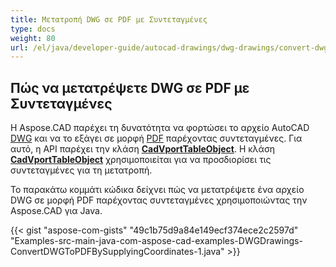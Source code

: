 ```yaml
---
title: Μετατροπή DWG σε PDF με Συντεταγμένες
type: docs
weight: 80
url: /el/java/developer-guide/autocad-drawings/dwg-drawings/convert-dwg-to-dwf-with-coordinatesconvert-dwg-to-pdf-with-coordinates/
---
```



## **Πώς να μετατρέψετε DWG σε PDF με Συντεταγμένες**

Η Aspose.CAD παρέχει τη δυνατότητα να φορτώσει το αρχείο AutoCAD [DWG](https://docs.fileformat.com/cad/dwg/) και να το εξάγει σε μορφή [PDF](https://docs.fileformat.com/pdf/) παρέχοντας συντεταγμένες. Για αυτό, η API παρέχει την κλάση [**CadVportTableObject**](https://reference.aspose.com/cad/java/com.aspose.cad.fileformats.cad.cadtables/CadVportTableObject). Η κλάση [**CadVportTableObject**](https://reference.aspose.com/cad/java/com.aspose.cad.fileformats.cad.cadtables/CadVportTableObject) χρησιμοποιείται για να προσδιορίσει τις συντεταγμένες για τη μετατροπή.

Το παρακάτω κομμάτι κώδικα δείχνει πώς να μετατρέψετε ένα αρχείο DWG σε μορφή PDF παρέχοντας συντεταγμένες χρησιμοποιώντας την Aspose.CAD για Java.

{{< gist "aspose-com-gists" "49c1b75d9a84e149ecf374ece2c2597d" "Examples-src-main-java-com-aspose-cad-examples-DWGDrawings-ConvertDWGToPDFBySupplyingCoordinates-1.java" >}}

